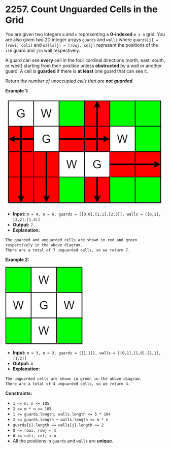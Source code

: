 # 2257. Count Unguarded Cells in the Grid

You are given two integers `m` and `n` representing a **0-indexed** `m x n` grid. You are also given two 2D integer arrays `guards` and `walls` where `guards[i] = [rowi, coli]` and `walls[j] = [rowj, colj]` represent the positions of the `ith` guard and `jth` wall respectively.

A guard can see **every** cell in the four cardinal directions (north, east, south, or west) starting from their position unless **obstructed** by a wall or another guard. A cell is **guarded** if there is **at least** one guard that can see it.

Return _the number of unoccupied cells that are **not** **guarded**._

**Example 1:**

![](example1drawio2.png)

* **Input:** `m = 4, n = 6, guards = [[0,0],[1,1],[2,3]], walls = [[0,1],[2,2],[1,4]]`
* **Output:** `7`
* **Explanation:**
```
The guarded and unguarded cells are shown in red and green respectively in the above diagram.
There are a total of 7 unguarded cells, so we return 7.
```

**Example 2:**

![](example2drawio.png)

* **Input:** `m = 3, n = 3, guards = [[1,1]], walls = [[0,1],[1,0],[2,1],[1,2]]`
* **Output:** `4`
* **Explanation:**
```
The unguarded cells are shown in green in the above diagram.
There are a total of 4 unguarded cells, so we return 4.
```

**Constraints:**

*   `1 <= m, n <= 105`
*   `2 <= m * n <= 105`
*   `1 <= guards.length, walls.length <= 5 * 104`
*   `2 <= guards.length + walls.length <= m * n`
*   `guards[i].length == walls[j].length == 2`
*   `0 <= rowi, rowj < m`
*   `0 <= coli, colj < n`
*   All the positions in `guards` and `walls` are **unique**.
